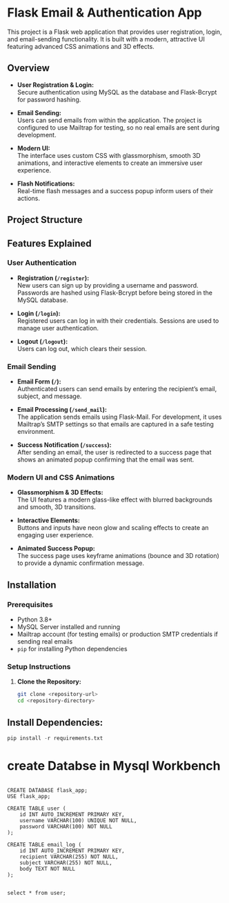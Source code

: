 
# Flask Email & Authentication App

This project is a Flask web application that provides user registration, login, and email-sending functionality. It is built with a modern, attractive UI featuring advanced CSS animations and 3D effects.

## Overview

- **User Registration & Login:**  
  Secure authentication using MySQL as the database and Flask-Bcrypt for password hashing.

- **Email Sending:**  
  Users can send emails from within the application. The project is configured to use Mailtrap for testing, so no real emails are sent during development.

- **Modern UI:**  
  The interface uses custom CSS with glassmorphism, smooth 3D animations, and interactive elements to create an immersive user experience.

- **Flash Notifications:**  
  Real-time flash messages and a success popup inform users of their actions.

## Project Structure




## Features Explained

### User Authentication
- **Registration (`/register`):**  
  New users can sign up by providing a username and password. Passwords are hashed using Flask-Bcrypt before being stored in the MySQL database.
  
- **Login (`/login`):**  
  Registered users can log in with their credentials. Sessions are used to manage user authentication.

- **Logout (`/logout`):**  
  Users can log out, which clears their session.

### Email Sending
- **Email Form (`/`):**  
  Authenticated users can send emails by entering the recipient’s email, subject, and message.
  
- **Email Processing (`/send_mail`):**  
  The application sends emails using Flask-Mail. For development, it uses Mailtrap’s SMTP settings so that emails are captured in a safe testing environment.

- **Success Notification (`/success`):**  
  After sending an email, the user is redirected to a success page that shows an animated popup confirming that the email was sent.

### Modern UI and CSS Animations
- **Glassmorphism & 3D Effects:**  
  The UI features a modern glass-like effect with blurred backgrounds and smooth, 3D transitions.
  
- **Interactive Elements:**  
  Buttons and inputs have neon glow and scaling effects to create an engaging user experience.
  
- **Animated Success Popup:**  
  The success page uses keyframe animations (bounce and 3D rotation) to provide a dynamic confirmation message.

## Installation

### Prerequisites
- Python 3.8+
- MySQL Server installed and running
- Mailtrap account (for testing emails) or production SMTP credentials if sending real emails
- `pip` for installing Python dependencies

### Setup Instructions

1. **Clone the Repository:**
   ```bash
   git clone <repository-url>
   cd <repository-directory>
   ```
## Install Dependencies:

```python
pip install -r requirements.txt
```

# create Databse in Mysql Workbench
```Mysql

CREATE DATABASE flask_app;
USE flask_app;

CREATE TABLE user (
    id INT AUTO_INCREMENT PRIMARY KEY,
    username VARCHAR(100) UNIQUE NOT NULL,
    password VARCHAR(100) NOT NULL
);

CREATE TABLE email_log (
    id INT AUTO_INCREMENT PRIMARY KEY,
    recipient VARCHAR(255) NOT NULL,
    subject VARCHAR(255) NOT NULL,
    body TEXT NOT NULL
);


select * from user;

```
